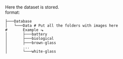 Here the dataset is stored. <br>
format:
~~~
├───Database
│   └───Data # Put all the folders with images here
#       Example ⬎
│       ├───battery
│       ├───biological
│       ├───brown-glass
│       ...
│       └───white-glass
~~~